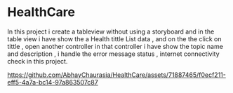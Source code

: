 # HealthCare
In this project i create a tableview without using a storyboard and in the table view i have show the a Health tittle List data , and on the the click on tittle , open another controller in that controller i have show the topic name and description , i handle the error message status , internet connectivity check in this project.
 


https://github.com/AbhayChaurasia/HealthCare/assets/71887465/f0ecf211-eff5-4a7a-bc14-97a863507c87

